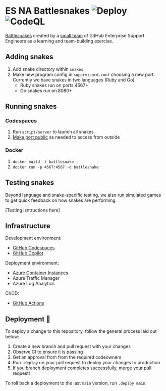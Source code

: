 # ES NA Battlesnakes ![Deploy](https://github.com/es-na-battlesnake/snakes/actions/workflows/deploy-branch.yml/badge.svg) ![CodeQL](https://github.com/es-na-battlesnake/snakes/actions/workflows/codeql-analysis.yml/badge.svg)

[Battlesnakes](https://play.battlesnake.com/) created by a [small team](https://play.battlesnake.com/t/es-na/) of GitHub Enterprise Support Engineers as a learning and team-building exercise.

## Adding snakes

1. Add snake directory within `snakes`
2. Make new program config in `supervisord.conf` choosing a new port. Currently we have snakes in two languages (Ruby and Go)
     - Ruby snakes run on ports 4567+
     - Go snakes run on 8080+

## Running snakes

### Codespaces

1. Run `script/server` to launch all snakes
2. [Make port public](https://docs.github.com/en/codespaces/developing-in-codespaces/forwarding-ports-in-your-codespace#sharing-a-port) as needed to access from outside

### Docker

1. `docker build -t battlesnake .`
2. `docker run -p 4567:4567 -d battlesnake`

## Testing snakes

Beyond language and snake-specific testing, we also run simulated games to get quick feedback on how snakes are performing.

[Testing isntructions here]

## Infrastructure

Development environment:
- [GitHub Codespaces](https://github.com/features/codespaces)
- [GitHub Copilot](https://copilot.github.com/)

Deployment environment:
- [Azure Container Instances](https://github.com/es-na-battlesnake/snakes/blob/main/.github/workflows/docker-image.yml#L31)
- Azure Traffic Manager
- Azure Log Analytics

CI/CD:
- [GitHub Actions](https://github.com/es-na-battlesnake/snakes/tree/main/.github/workflows)

## Deployment 🚀

To deploy a change to this repository, follow the general process laid out below:

1. Create a new branch and pull request with your changes
1. Observe CI to ensure it is passing
1. Get an approval from from the required codeowners
1. Run `.deploy` on your pull request to deploy your changes to production
1. If you branch deployment completes successfully, merge your pull request!

To roll back a deployment to the last `main` version, run `.deploy main`.
